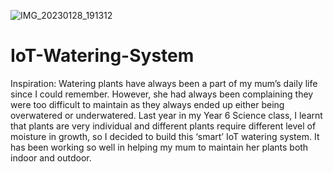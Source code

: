 ![IMG_20230128_191312](https://user-images.githubusercontent.com/123163898/215354735-f2432a11-a4c0-4ced-93dc-584eb2edbc54.jpg)

# IoT-Watering-System
Inspiration:
Watering plants have always been a part of my mum’s daily life since I could remember. However, she had always been complaining they were too difficult to maintain as they always ended up either being overwatered or underwatered. Last year in my Year 6 Science class, I learnt that plants are very individual and different plants require different level of moisture in growth, so I decided to build this ‘smart’ IoT watering system. It has been working so well in helping my mum to maintain her plants both indoor and outdoor.
